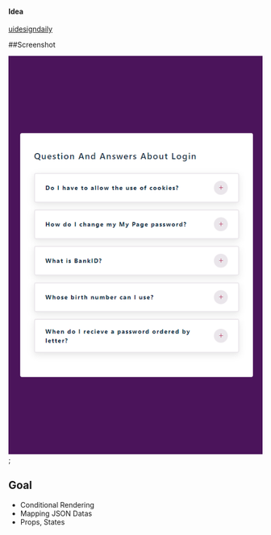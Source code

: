 #### Idea

[uidesigndaily](https://uidesigndaily.com/posts/sketch-accordion-website-day-1175)

##Screenshot

![](./screenshot.png);

## Goal
- Conditional Rendering
- Mapping JSON Datas
- Props, States
